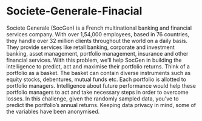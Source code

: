# Societe-Generale-Finacial
Societe Generale (SocGen) is a French multinational banking and financial services company. With over 1,54,000 employees, based in 76 countries, they handle over 32 million clients throughout the world on a daily basis.  They provide services like retail banking, corporate and investment banking, asset management, portfolio management, insurance and other financial services.  With this problem, we’ll help SocGen in building the intelligence to predict, act and maximise their portfolio returns. Think of a portfolio as a basket. The basket can contain diverse instruments such as equity stocks, debentures, mutual funds etc. Each portfolio is allotted to portfolio managers. Intelligence about future performance would help these portfolio managers to act and take necessary steps in order to overcome losses.  In this challenge, given the randomly sampled data, you’ve to predict the portfolio’s annual returns. Keeping data privacy in mind, some of the variables have been anonymised.
